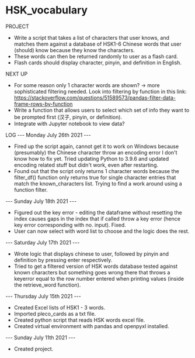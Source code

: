 # HSK_vocabulary

PROJECT
- Write a script that takes a list of characters that user knows, and matches them against a database of HSK1-6 Chinese words that user (should) know because they know the characters.
- These words can then be returned randomly to user as a flash card.
- Flash cards should display character, pinyin, and definition in English.


NEXT UP
- For some reason only 1 character words are shown? -> more sophisticated filtering needed. Look into filtering by function in this link: https://stackoverflow.com/questions/51589573/pandas-filter-data-frame-rows-by-function 
- Write a function that allows users to select which set of info they want to be prompted first (汉子, pinyin, or definition).
- Integrate with Jupyter notebook to view data?

LOG
--- Monday July 26th 2021 ---
- Fired up the script again, cannot get it to work on Windows because (presumably) the Chinese character throw an encoding error I don't know how to fix yet. Tried updating Python to 3.9.6 and updated encoding related stuff but didn't work, even after restarting.
- Found out that the script only returns 1 character words because the filter_df() function only returns true for single character entries that match the known_characters list. Trying to find a work around using a function filter.

--- Sunday July 18th 2021 ---
- Figured out the key error - editing the dataframe without resetting the index causes gaps in the index that if called throw a key error (hence key error corresponding with no. input). Fixed.
- User can now select with word list to choose and the logic does the rest.

--- Saturday July 17th 2021 ---
- Wrote logic that displays chinese to user, followed by pinyin and definition by pressing enter respectively.
- Tried to get a filtered version of HSK words database tested against known characters but something goes wrong there that throws a keyerror equal to the row number entered when printing values (inside the retrieve_word function).

--- Thursday July 15th 2021 ---
- Created Excel lists of HSK1 - 3 words.
- Imported pleco_cards as a txt file.
- Created python script that reads HSK words excel file.
- Created virtual environment with pandas and openpyxl installed.

--- Sunday July 11th 2021 ---
- Created project.
